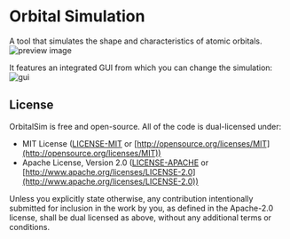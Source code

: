 # Orbital Simulation
A tool that simulates the shape and characteristics of atomic orbitals.
![preview image](branding/preview.png)

It features an integrated GUI from which you can change the simulation:
![gui](branding/gui.png)

## License
OrbitalSim is free and open-source. All of the code is dual-licensed under:

* MIT License ([LICENSE-MIT](docs/LICENSE-MIT) or [http://opensource.org/licenses/MIT](http://opensource.org/licenses/MIT))
* Apache License, Version 2.0 ([LICENSE-APACHE](docs/LICENSE-APACHE) or [http://www.apache.org/licenses/LICENSE-2.0](http://www.apache.org/licenses/LICENSE-2.0))

Unless you explicitly state otherwise, any contribution intentionally submitted
for inclusion in the work by you, as defined in the Apache-2.0 license, shall be dual licensed as above, without any
additional terms or conditions.
